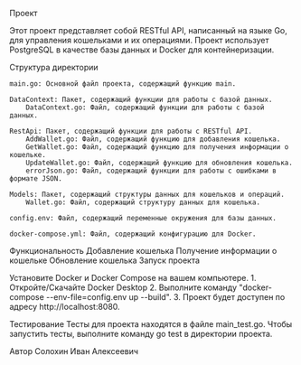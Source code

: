 Проект

Этот проект представляет собой RESTful API, написанный на языке Go, для управления кошельками и их операциями. Проект использует PostgreSQL в качестве базы данных и Docker для контейнеризации.

Структура директории

    main.go: Основной файл проекта, содержащий функцию main.

    DataContext: Пакет, содержащий функции для работы с базой данных.
        DataContext.go: Файл, содержащий функции для работы с базой данных.

    RestApi: Пакет, содержащий функции для работы с RESTful API.
        AddWallet.go: Файл, содержащий функцию для добавления кошелька.
        GetWallet.go: Файл, содержащий функцию для получения информации о кошельке.
        UpdateWallet.go: Файл, содержащий функцию для обновления кошелька.
        errorJson.go: Файл, содержащий функции для работы с ошибками в формате JSON.

    Models: Пакет, содержащий структуры данных для кошельков и операций.
        Wallet.go: Файл, содержащий структуру данных для кошелька.

    config.env: Файл, содержащий переменные окружения для базы данных.

    docker-compose.yml: Файл, содержащий конфигурацию для Docker.

Функциональность
    Добавление кошелька
    Получение информации о кошельке
    Обновление кошелька
    Запуск проекта

Установите Docker и Docker Compose на вашем компьютере.
    1. Откройте/Скачайте Docker Desktop
    2. Выполните команду "docker-compose --env-file=config.env up --build".
    3. Проект будет доступен по адресу http://localhost:8080.

Тестирование
    Тесты для проекта находятся в файле main_test.go.
    Чтобы запустить тесты, выполните команду go test в директории проекта.

Автор
    Солохин Иван Алексеевич
